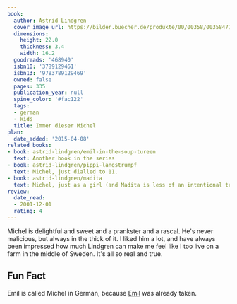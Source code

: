 ```yaml
---
book:
  author: Astrid Lindgren
  cover_image_url: https://bilder.buecher.de/produkte/00/00358/00358471z.jpg
  dimensions:
    height: 22.0
    thickness: 3.4
    width: 16.2
  goodreads: '468940'
  isbn10: '3789129461'
  isbn13: '9783789129469'
  owned: false
  pages: 335
  publication_year: null
  spine_color: '#fac122'
  tags:
  - german
  - kids
  title: Immer dieser Michel
plan:
  date_added: '2015-04-08'
related_books:
- book: astrid-lindgren/emil-in-the-soup-tureen
  text: Another book in the series
- book: astrid-lindgren/pippi-langstrumpf
  text: Michel, just dialled to 11.
- book: astrid-lindgren/madita
  text: Michel, just as a girl (and Madita is less of an intentional troublemaker).
review:
  date_read:
  - 2001-12-01
  rating: 4
---
```


Michel is delightful and sweet and a prankster and a rascal. He's never malicious, but always in the thick of it. I
liked him a lot, and have always been impressed how much Lindgren can make me feel like I too live on a farm in the
middle of Sweden. It's all so real and true.

## Fun Fact

Emil is called Michel in German, because [Emil](https://books.rixx.de/erich-kastner/emil-and-the-detectives) was already
taken.

